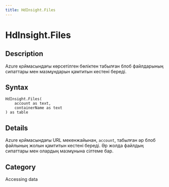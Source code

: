 ```yaml
---
title: HdInsight.Files
---
```


# HdInsight.Files


## Description

Azure қоймасындағы көрсетілген бөліктен табылған блоб файлдарының сипаттары мен мазмұндарын қамтитын кестені береді.


## Syntax

```powerquery
HdInsight.Files(
    account as text,
    containerName as text
) as table
```


## Details

Azure қоймасындағы URL мекенжайынан, <code>account</code>, табылған әр блоб файлының жолын қамтитын кестені береді. Әр жолда файлдың сипаттары мен олардың мазмұнына сілтеме бар.



## Category
Accessing data
